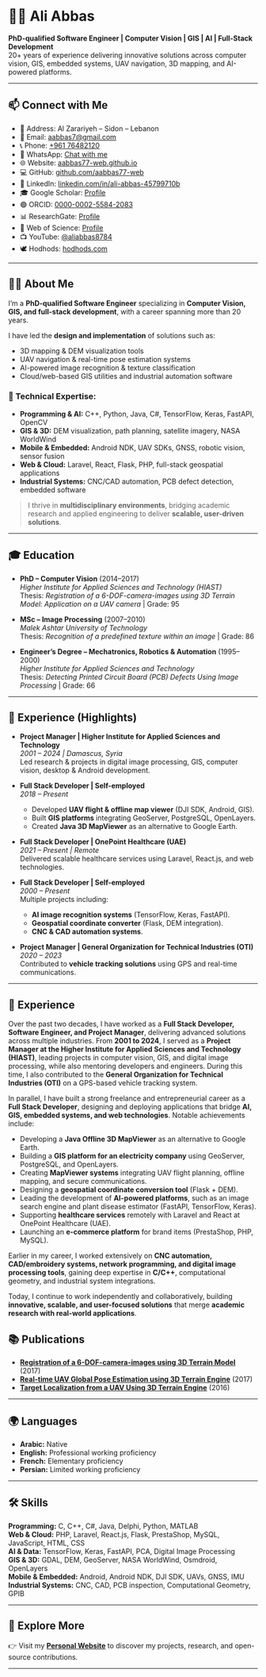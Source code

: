 # 👨‍💻 Ali Abbas

**PhD-qualified Software Engineer | Computer Vision | GIS | AI | Full-Stack Development**  
20+ years of experience delivering innovative solutions across computer vision, GIS, embedded systems, UAV navigation, 3D mapping, and AI-powered platforms.

---

## 📫 Connect with Me

- 📍 Address: Al Zarariyeh – Sidon – Lebanon  
- 📧 Email: [aabbas7@gmail.com](mailto:aabbas7@gmail.com)  
- 📞 Phone: [+961 76482120](tel:+96176482120)  
- 💬 WhatsApp: [Chat with me](https://wa.me/963931637734)  
- 🌐 Website: [aabbas77-web.github.io](https://aabbas77-web.github.io)  
- 💻 GitHub: [github.com/aabbas77-web](https://github.com/aabbas77-web)  
- 🔗 LinkedIn: [linkedin.com/in/ali-abbas-45799710b](https://www.linkedin.com/in/ali-abbas-45799710b)  
- 🎓 Google Scholar: [Profile](https://scholar.google.com/citations?user=vdP4qo4AAAAJ)  
- 🟢 ORCID: [0000-0002-5584-2083](https://orcid.org/0000-0002-5584-2083)  
- 📊 ResearchGate: [Profile](https://www.researchgate.net/profile/Ali-Abbas-90)  
- 📑 Web of Science: [Profile](https://www.webofscience.com/wos/author/record/AFM-8617-2022)  
- 📺 YouTube: [@aliabbas8784](https://www.youtube.com/@aliabbas8784)  
- 🕊 Hodhods: [hodhods.com](https://hodhods.com)  

---

## 👨‍🏫 About Me

I’m a **PhD-qualified Software Engineer** specializing in **Computer Vision, GIS, and full-stack development**, with a career spanning more than 20 years.  

I have led the **design and implementation** of solutions such as:  
- 3D mapping & DEM visualization tools  
- UAV navigation & real-time pose estimation systems  
- AI-powered image recognition & texture classification  
- Cloud/web-based GIS utilities and industrial automation software  

### 🔧 Technical Expertise:
- **Programming & AI:** C++, Python, Java, C#, TensorFlow, Keras, FastAPI, OpenCV  
- **GIS & 3D:** DEM visualization, path planning, satellite imagery, NASA WorldWind  
- **Mobile & Embedded:** Android NDK, UAV SDKs, GNSS, robotic vision, sensor fusion  
- **Web & Cloud:** Laravel, React, Flask, PHP, full-stack geospatial applications  
- **Industrial Systems:** CNC/CAD automation, PCB defect detection, embedded software  

> I thrive in **multidisciplinary environments**, bridging academic research and applied engineering to deliver **scalable, user-driven solutions**.  

---

## 🎓 Education

- **PhD – Computer Vision** (2014–2017)  
  *Higher Institute for Applied Sciences and Technology (HIAST)*  
  Thesis: *Registration of a 6-DOF-camera-images using 3D Terrain Model: Application on a UAV camera* | Grade: 95  

- **MSc – Image Processing** (2007–2010)  
  *Malek Ashtar University of Technology*  
  Thesis: *Recognition of a predefined texture within an image* | Grade: 86  

- **Engineer’s Degree – Mechatronics, Robotics & Automation** (1995–2000)  
  *Higher Institute for Applied Sciences and Technology*  
  Thesis: *Detecting Printed Circuit Board (PCB) Defects Using Image Processing* | Grade: 66  

---

## 💼 Experience (Highlights)

- **Project Manager | Higher Institute for Applied Sciences and Technology**  
  *2001 – 2024 | Damascus, Syria*  
  Led research & projects in digital image processing, GIS, computer vision, desktop & Android development.  

- **Full Stack Developer | Self-employed**  
  *2018 – Present*  
  - Developed **UAV flight & offline map viewer** (DJI SDK, Android, GIS).  
  - Built **GIS platforms** integrating GeoServer, PostgreSQL, OpenLayers.  
  - Created **Java 3D MapViewer** as an alternative to Google Earth.  

- **Full Stack Developer | OnePoint Healthcare (UAE)**  
  *2021 – Present | Remote*  
  Delivered scalable healthcare services using Laravel, React.js, and web technologies.  

- **Full Stack Developer | Self-employed**  
  *2000 – Present*  
  Multiple projects including:  
  - **AI image recognition systems** (TensorFlow, Keras, FastAPI).  
  - **Geospatial coordinate converter** (Flask, DEM integration).  
  - **CNC & CAD automation systems**.  

- **Project Manager | General Organization for Technical Industries (OTI)**  
  *2020 – 2023*  
  Contributed to **vehicle tracking solutions** using GPS and real-time communications.  

---

## 💼 Experience

Over the past two decades, I have worked as a **Full Stack Developer, Software Engineer, and Project Manager**, delivering advanced solutions across multiple industries. From **2001 to 2024**, I served as a **Project Manager at the Higher Institute for Applied Sciences and Technology (HIAST)**, leading projects in computer vision, GIS, and digital image processing, while also mentoring developers and engineers. During this time, I also contributed to the **General Organization for Technical Industries (OTI)** on a GPS-based vehicle tracking system.

In parallel, I have built a strong freelance and entrepreneurial career as a **Full Stack Developer**, designing and deploying applications that bridge **AI, GIS, embedded systems, and web technologies**. Notable achievements include:  
- Developing a **Java Offline 3D MapViewer** as an alternative to Google Earth.  
- Building a **GIS platform for an electricity company** using GeoServer, PostgreSQL, and OpenLayers.  
- Creating **MapViewer systems** integrating UAV flight planning, offline mapping, and secure communications.  
- Designing a **geospatial coordinate conversion tool** (Flask + DEM).  
- Leading the development of **AI-powered platforms**, such as an image search engine and plant disease estimator (FastAPI, TensorFlow, Keras).  
- Supporting **healthcare services** remotely with Laravel and React at OnePoint Healthcare (UAE).  
- Launching an **e-commerce platform** for brand items (PrestaShop, PHP, MySQL).  

Earlier in my career, I worked extensively on **CNC automation, CAD/embroidery systems, network programming, and digital image processing tools**, gaining deep expertise in **C/C++**, computational geometry, and industrial system integrations.

Today, I continue to work independently and collaboratively, building **innovative, scalable, and user-focused solutions** that merge **academic research with real-world applications**.

## 📚 Publications

- [**Registration of a 6-DOF-camera-images using 3D Terrain Model**](https://hiast.edu.sy/sites/default/files/MasterPHD/596dd15d123c7.pdf) (2017)  
- [**Real-time UAV Global Pose Estimation using 3D Terrain Engine**](https://jtec.utem.edu.my/jtec/article/download/1781/1095) (2017)  
- [**Target Localization from a UAV Using 3D Terrain Engine**](https://iceeng.journals.ekb.eg/article_30337_b37cd33a3f6bb759a19df99093a16e8d.pdf) (2016)  

---

## 🌍 Languages

- **Arabic:** Native  
- **English:** Professional working proficiency  
- **French:** Elementary proficiency  
- **Persian:** Limited working proficiency  

---

## 🛠 Skills

**Programming:** C, C++, C#, Java, Delphi, Python, MATLAB  
**Web & Cloud:** PHP, Laravel, React.js, Flask, PrestaShop, MySQL, JavaScript, HTML, CSS  
**AI & Data:** TensorFlow, Keras, FastAPI, PCA, Digital Image Processing  
**GIS & 3D:** GDAL, DEM, GeoServer, NASA WorldWind, Osmdroid, OpenLayers  
**Mobile & Embedded:** Android, Android NDK, DJI SDK, UAVs, GNSS, IMU  
**Industrial Systems:** CNC, CAD, PCB inspection, Computational Geometry, GPIB  

---

## 🔎 Explore More

👉 Visit my **[Personal Website](https://aabbas77-web.github.io)** to discover my projects, research, and open-source contributions.

---
